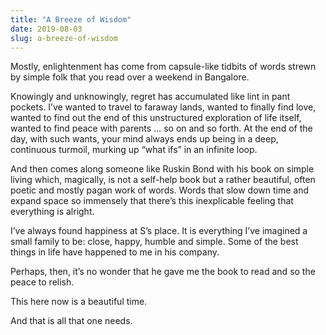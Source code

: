 ```yaml
---
title: "A Breeze of Wisdom"
date: 2019-08-03
slug: a-breeze-of-wisdom
---
```


Mostly, enlightenment has come from capsule-like tidbits of words strewn by
simple folk that you read over a weekend in Bangalore.

Knowingly and unknowingly, regret has accumulated like lint in pant pockets.
I’ve wanted to travel to faraway lands, wanted to finally find love, wanted to
find out the end of this unstructured exploration of life itself, wanted to find
peace with parents … so on and so forth. At the end of the day, with such wants,
your mind always ends up being in a deep, continuous turmoil, murking up “what
ifs” in an infinite loop.

And then comes along someone like Ruskin Bond with his book on simple living
which, magically, is not a self-help book but a rather beautiful, often poetic
and mostly pagan work of words. Words that slow down time and expand space so
immensely that there’s this inexplicable feeling that everything is alright.

I’ve always found happiness at S’s place. It is everything I’ve imagined a small
family to be: close, happy, humble and simple. Some of the best things in life
have happened to me in his company.

Perhaps, then, it’s no wonder that he gave me the book to read and so the peace
to relish.

This here now is a beautiful time.

And that is all that one needs.
